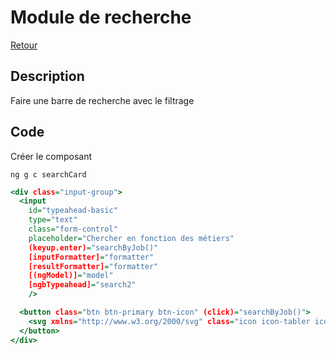 # Module de recherche

[Retour](../readme.md)

## Description

Faire une barre de recherche avec le filtrage

## Code

Créer le composant

```console
ng g c searchCard
```

```htm
<div class="input-group">
  <input
    id="typeahead-basic"
    type="text"
    class="form-control"
    placeholder="Chercher en fonction des métiers"
    (keyup.enter)="searchByJob()"
    [inputFormatter]="formatter"
    [resultFormatter]="formatter"
    [(ngModel)]="model"
    [ngbTypeahead]="search2"
    />

  <button class="btn btn-primary btn-icon" (click)="searchByJob()">
    <svg xmlns="http://www.w3.org/2000/svg" class="icon icon-tabler icon-tabler-search" width="24" height="24" viewBox="0 0 24 24" stroke-width="2" stroke="currentColor" fill="none" stroke-linecap="round" stroke-linejoin="round"> <path stroke="none" d="M0 0h24v24H0z" fill="none"></path> <circle cx="10" cy="10" r="7"></circle> <line x1="21" y1="21" x2="15" y2="15"></line> </svg>
  </button>
</div>

```